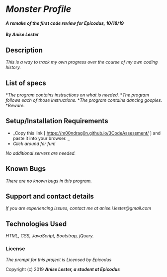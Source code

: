 # _Monster Profile_

#### _A remake of the first code review for Epicodus, 10/18/19_

#### By _**Anise Lester**_

## Description

_This is a way to track my own progress over the course of my own coding history._

## List of specs

*_The program contains instructions on what is needed._
*_The program follows each of those instructions._
*_The program contains dancing gooples._
*_Beware._


## Setup/Installation Requirements

* _Copy this link [ https://m00ndrag0n.github.io/3CodeAssessment/ ] and paste it into your browser. _
* _Click around for fun!_


_No additional servers are needed._

## Known Bugs

_There are no known bugs in this program._

## Support and contact details

_If you are experiencing issues, contact me at anise.i.lester@gmail.com_

## Technologies Used

_HTML, CSS, JavaScript, Bootstrap, jQuery._

### License

*The prompt for this project is Licensed by Epicodus*

Copyright (c) 2019 **_Anise Lester, a student at Epicodus_**
